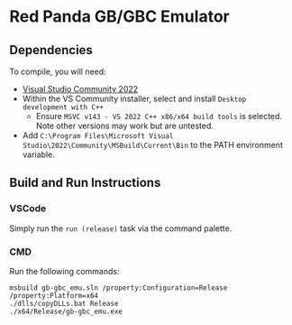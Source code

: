 # Red Panda GB/GBC Emulator



## Dependencies
To compile, you will need:
- [Visual Studio Community 2022](https://visualstudio.microsoft.com/downloads/)
- Within the VS Community installer, select and install `Desktop development with C++`
    - Ensure `MSVC v143 - VS 2022 C++ x86/x64 build tools` is selected. Note other versions may work but are untested.
- Add `C:\Program Files\Microsoft Visual Studio\2022\Community\MSBuild\Current\Bin` to the PATH environment variable. 

## Build and Run Instructions
### VSCode
Simply run the `run (release)` task via the command palette.

### CMD
Run the following commands:
```shell
msbuild gb-gbc_emu.sln /property:Configuration=Release /property:Platform=x64
./dlls/copyDLLs.bat Release 
./x64/Release/gb-gbc_emu.exe
```